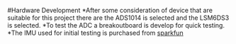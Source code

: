 #Hardware Development
*After some consideration of device that are suitable for this project there are the ADS1014 is selected and the LSM6DS3 is selected. 
*To test the ADC a breakoutboard is develop for quick testing.
*The IMU used for initial testing is purchased from [sparkfun](https://www.sparkfun.com/products/13339)
